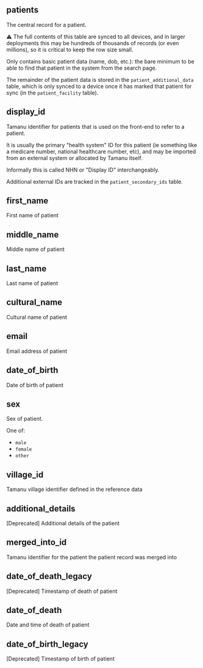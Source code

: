 ## patients

The central record for a patient.

⚠️ The full contents of this table are synced to all devices, and in larger deployments this may be
hundreds of thousands of records (or even millions), so it is critical to keep the row size small.

Only contains basic patient data (name, dob, etc.): the bare minimum to be able to find that patient
in the system from the search page.

The remainder of the patient data is stored in the `patient_additional_data` table, which is only
synced to a device once it has marked that patient for sync (in the `patient_facility` table).

## display_id

Tamanu identifier for patients that is used on the front-end to refer to a patient.

It is usually the primary "health system" ID for this patient (ie something like a medicare number,
national healthcare number, etc), and may be imported from an external system or allocated by Tamanu
itself.

Informally this is called NHN or "Display ID" interchangeably.

Additional external IDs are tracked in the `patient_secondary_ids` table.

## first_name

First name of patient

## middle_name

Middle name of patient

## last_name

Last name of patient

## cultural_name

Cultural name of patient

## email

Email address of patient

## date_of_birth

Date of birth of patient

## sex

Sex of patient.

One of:
- `male`
- `female`
- `other`

## village_id

Tamanu village identifier defined in the reference data

## additional_details

[Deprecated] Additional details of the patient

## merged_into_id

Tamanu identifier for the patient the patient record was merged into

## date_of_death_legacy

[Deprecated] Timestamp of death of patient

## date_of_death

Date and time of death of patient

## date_of_birth_legacy

[Deprecated] Timestamp of birth of patient

